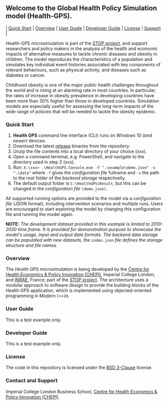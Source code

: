 ## Welcome to the Global Health Policy Simulation model (Health-GPS).

| [Quick Start](#quick-start) | [Overview](#overview) | [User Guide](#user-guide) | [Developer Guide](#developer-guide) | [License](#license) | [Support](#support) |

Health-GPS microsimulation is part of the [STOP project](https://www.stopchildobesity.eu/), and support researchers and policy makers in the analysis of the health and economic impacts of alternative measures to tackle chronic diseases and obesity in children. The model reproduces the characteristics of a population and simulates key individual event histories associated with key components of relevant behaviours, such as physical activity, and diseases such as diabetes or cancer.

Childhood obesity is one of the major public health challenges throughout the world and is rising at an alarming rate in most countries. In particular, the rates of increase in obesity prevalence in developing countries have been more than 30% higher than those in developed countries. Simulation models are especially useful for assessing the long-term impacts of the wide range of policies that will be needed to tackle the obesity epidemic.

<a name="quick-start"></a>
### Quick Start
1. **Health GPS** command line interface (CLI) runs on *Windows 10 (and newer)* devices.
2. Download the latest [release](https://github.com/imperialCHEPI/healthgps/releases) binaries from the repository.
3. Unzip the file contents into a local directory of your choice (xxx).
4. Open a command terminal, e.g. PowerShell, and navigate to the directory used in step 2 (xxx).
5. Run: `X:\xxx> .\HealthGPS.Console.exe -f ".\example\demo.json" -s ".\data"` where `-f` gives the *configuration file* fullname and
`-s` the path to the root folder of the *backend storage* respectivelly.
5. The default output folder is `C:\HealthGPS\Result`, but this can be changed in the *configuration file* `(demo.json)`.

All supported running options are provided to the model via a *configuration file* (JSON format), including intervention scenarios and multiple runs. Users are encouraged to start exploring the model by changing this configuration file and running the model again.

**NOTE:** *The development dataset provided in this example is limited to 2010-2030 time frame. It is provided for demonstration purpuse to showcase the model's usage, input and output data formats. The backend data storage can be populated with new datasets, the `index.json` file defines the storage structure and file names.*

<a name="overview"></a>
### Overview

The *Health GPS microsimulation* is being developed by the [Centre for Health Economics & Policy Innovation (CHEPI)](https://www.imperial.ac.uk/business-school/faculty-research/research-centres/centre-health-economics-policy-innovation/), Imperial College London; and [INRAE](https://www.inrae.fr), France; part of the [STOP project](https://www.stopchildobesity.eu/). The architecture uses a modular approach to software design to provide the building blocks of the Health GPS application, which is implemented using objected-oriented programming in Modern `C++20`.

<a name="user-guide"></a>
### User Guide
This is a test example only.

<a name="developer-guide"></a>
### Developer Guide
This is a test example only.

<a name="license"></a>
### License
The code in this repository is licensed under the [BSD 3-Clause](https://github.com/imperialCHEPI/healthgps/blob/main/LICENSE.md) license.

<a name="support"></a>
### Contact and Support
Imperial College London Business School, [Centre for Health Economics & Policy Innovation (CHEPI)](https://www.imperial.ac.uk/business-school/faculty-research/research-centres/centre-health-economics-policy-innovation/).
